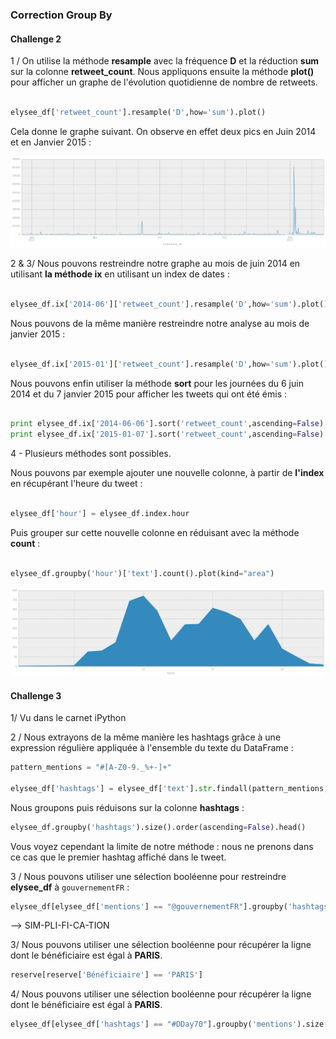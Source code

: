 ### Correction Group By

#### Challenge 2

1 / On utilise la méthode **resample** avec la fréquence **D** et la réduction **sum** sur la colonne **retweet_count**. 
Nous appliquons ensuite la méthode **plot()** pour afficher un graphe de l'évolution quotidienne de nombre de retweets. 
 
```python 

elysee_df['retweet_count'].resample('D',how='sum').plot()

```

Cela donne le graphe suivant. On observe en effet deux pics en Juin 2014 et en Janvier 2015 :

<img src="https://raw.githubusercontent.com/lewagon/mooc-images/master/data-science/course_7/apiweb_challenge2_1.png">

2 & 3/ Nous pouvons restreindre notre graphe au mois de juin 2014 en utilisant **la méthode ix** en utilisant un index de dates :

```python

elysee_df.ix['2014-06']['retweet_count'].resample('D',how='sum').plot()

```

Nous pouvons de la même manière restreindre notre analyse au mois de janvier 2015 :

```python

elysee_df.ix['2015-01']['retweet_count'].resample('D',how='sum').plot()

```

Nous pouvons enfin utiliser la méthode **sort** pour les journées du 6 juin 2014 et du 7 janvier 2015 pour afficher les tweets qui ont été émis : 

``` python

print elysee_df.ix['2014-06-06'].sort('retweet_count',ascending=False)['text'].head(2)
print elysee_df.ix['2015-01-07'].sort('retweet_count',ascending=False)['text'].head(2)

```

4 - Plusieurs méthodes sont possibles. 

Nous pouvons par exemple ajouter une nouvelle colonne, à partir de **l'index** en récupérant l'heure du tweet : 

``` python

elysee_df['hour'] = elysee_df.index.hour

```

Puis grouper sur cette nouvelle colonne en réduisant avec la méthode **count** :


``` python

elysee_df.groupby('hour')['text'].count().plot(kind="area")

```

<img src="https://raw.githubusercontent.com/lewagon/mooc-images/master/data-science/course_7/apiweb_challenge2_3.png">


#### Challenge 3

1/ Vu dans le carnet iPython

2 / Nous extrayons de la même manière les hashtags grâce à une expression régulière appliquée à l'ensemble du texte du DataFrame :

```python
pattern_mentions = "#[A-Z0-9._%+-]+"

elysee_df['hashtags'] = elysee_df['text'].str.findall(pattern_mentions, re.IGNORECASE).str[0]
```

Nous groupons puis réduisons sur la colonne **hashtags** :

```python
elysee_df.groupby('hashtags').size().order(ascending=False).head()
```

Vous voyez cependant la limite de notre méthode : nous ne prenons dans ce cas que le premier hashtag affiché dans le tweet. 

3 / Nous pouvons utiliser une sélection booléenne pour restreindre **elysee_df** à `gouvernementFR` : 

```python
elysee_df[elysee_df['mentions'] == "@gouvernementFR"].groupby('hashtags').size().order(ascending=False)
```

--> SIM-PLI-FI-CA-TION

3/ Nous pouvons utiliser une sélection booléenne pour récupérer la ligne dont le bénéficiaire est égal à **PARIS**.

```python
reserve[reserve['Bénéficiaire'] == 'PARIS']
```

4/ Nous pouvons utiliser une sélection booléenne pour récupérer la ligne dont le bénéficiaire est égal à **PARIS**.

```python
elysee_df[elysee_df['hashtags'] == "#DDay70"].groupby('mentions').size().order(ascending=False).head()
```





